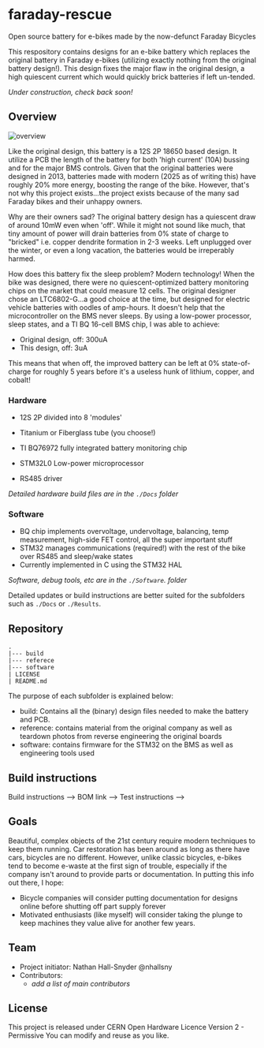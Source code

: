# faraday-rescue
Open source battery for e-bikes made by the now-defunct Faraday Bicycles

This respository contains designs for an e-bike battery which replaces the original battery in Faraday e-bikes (utilizing exactly nothing from the original battery design!). This design fixes the major flaw in the original design, a high quiescent current which would quickly brick batteries if left un-tended.

_Under construction, check back soon!_

## Overview
![overview](https://github.com/user-attachments/assets/03d99ff3-242b-4089-a17a-9e69a970b3f1)

Like the original design, this battery is a 12S 2P 18650 based design. It utilize a PCB the length of the battery for both 'high current' (10A) bussing and for the major BMS controls. Given that the original batteries were designed in 2013, batteries made with modern (2025 as of writing this) have roughly 20% more energy, boosting the range of the bike. However, that's not why this project exists...the project exists because of the many sad Faraday bikes and their unhappy owners. 

Why are their owners sad? The original battery design has a quiescent draw of around 10mW even when 'off'. While it might not sound like much, that tiny amount of power will drain batteries from 0% state of charge to "bricked" i.e. copper dendrite formation in 2-3 weeks. Left unplugged over the winter, or even a long vacation, the batteries would be irreperably harmed.

How does this battery fix the sleep problem? Modern technology! When the bike was designed, there were no quiescent-optimized battery monitoring chips on the market that could measure 12 cells. The original designer chose an LTC6802-G...a good choice at the time, but designed for electric vehicle batteries with oodles of amp-hours. It doesn't help that the microcontroller on the BMS never sleeps. By using a low-power processor, sleep states, and a TI BQ 16-cell BMS chip, I was able to achieve:
+ Original design, off: 300uA
+ This design, off: 3uA

This means that when off, the improved battery can be left at 0% state-of-charge for roughly 5 years before it's a useless hunk of lithium, copper, and cobalt!

### Hardware
+ 12S 2P divided into 8 'modules'
+ Titanium or Fiberglass tube (you choose!)
+ TI BQ76972 fully integrated battery monitoring chip
+ STM32L0 Low-power microprocessor

+ RS485 driver

_Detailed hardware build files are in the `./Docs` folder_

### Software
+ BQ chip implements overvoltage, undervoltage, balancing, temp measurement, high-side FET control, all the super important stuff
+ STM32 manages communications (required!) with the rest of the bike over RS485 and sleep/wake states
+ Currently implemented in C using the STM32 HAL

_Software, debug tools, etc are in the `./Software`. folder_

Detailed updates or build instructions are better suited for the subfolders such as `./Docs` or `./Results`.

## Repository

```
.
|--- build
|--- referece
|--- software
| LICENSE
| README.md

```

The purpose of each subfolder is explained below:
+ build: Contains all the (binary) design files needed to make the battery and PCB.
+ reference: contains material from the original company as well as teardown photos from reverse engineering the original boards
+ software: contains firmware for the STM32 on the BMS as well as engineering tools used

## Build instructions
Build instructions -->
BOM link -->
Test instructions -->

## Goals

Beautiful, complex objects of the 21st century require modern techniques to keep them running. Car restoration has been around as long as there have cars, bicycles are no different. However, unlike classic bicycles, e-bikes tend to become e-waste at the first sign of trouble, especially if the company isn't around to provide parts or documentation. In putting this info out there, I hope:
+ Bicycle companies will consider putting documentation for designs online before shutting off part supply forever
+ Motivated enthusiasts (like myself) will consider taking the plunge to keep machines they value alive for another few years.

## Team

+ Project initiator: Nathan Hall-Snyder @nhallsny
+ Contributors:
	+ _add a list of main contributors_


## License

This project is released under CERN Open Hardware Licence Version 2 - Permissive
You can modify and reuse as you like.
